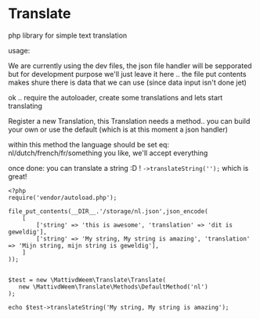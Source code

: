 # Translate
php library for simple text translation

usage:

We are currently using the dev files, the json file handler will be sepporated but for development purpose we'll just leave it here
.. the file put contents makes shure there is data that we can use (since data input isn't done jet)

ok .. require the autoloader, create some translations and lets start translating

Register a new Translation, this Translation needs a method.. you can build your own or use the default (which is at this moment a json handler)

within this method the language should be set   eq: nl/dutch/french/fr/something you like, we'll accept everything

once done: you can translate a string :D !  ` ->translateString(''); ` which is great! 


    <?php
    require('vendor/autoload.php');
    
    file_put_contents(__DIR__.'/storage/nl.json',json_encode(
        [
            ['string' => 'this is awesome', 'translation' => 'dit is geweldig'],
            ['string' => 'My string, My string is amazing', 'translation' => 'Mijn string, mijn string is geweldig'],
        ]
    ));
    
    
    $test = new \MattivdWeem\Translate\Translate(
       new \MattivdWeem\Translate\Methods\DefaultMethod('nl')
    );
    
    echo $test->translateString('My string, My string is amazing');




